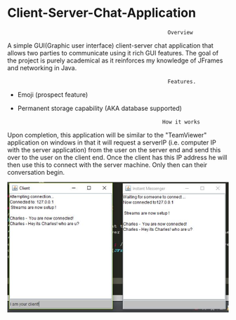 # Client-Server-Chat-Application


                                                       Overview
                                                              
A simple GUI(Graphic user interface) client-server chat application that allows two parties to communicate using it rich GUI features. The goal of the project is purely academical as it reinforces my knowledge of JFrames and networking in Java.


                                                       Features.
- Emoji (prospect feature)
- Permanent storage capability (AKA database supported)

                            
                                                    How it works
                                                              
 Upon completion, this application will be similar to the "TeamViewer" application on windows in that it will request a serverIP (i.e. computer IP with the server application) from the user on the server end and send this over to the user on the client end. Once the client has this IP address he will then use this to connect with the server machine. Only then can their conversation begin.                                                                
 
 ![](Images/Chat_App.JPG)
